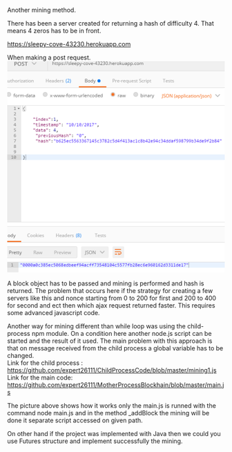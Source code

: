 Another mining method.

There has been a server created for returning a hash of difficulty 4. That means 4 zeros has to be in front.

https://sleepy-cove-43230.herokuapp.com

When making a post request. 
![mother](https://github.com/expert26111/MotherProcessBlockhain/blob/master/herokurequest.png)

A block object has to be passed and mining is performed and hash is returned.
The problem that occurs here if the strategy for creating a few servers like this and nonce starting from 0 to 200 for first and 200 to 400 for second and ect then which ajax request returned faster. This requires some advanced javascript code.

Another way for mining different than while loop was using the child-process npm module. On a condition here another node.js script can be started and the result of it used. The main problem with this approach is that on message received from the child process a global variable has to be changed.  
Link for the child process : https://github.com/expert26111/ChildProcessCode/blob/master/mining1.js
Link for the main code:
https://github.com/expert26111/MotherProcessBlockhain/blob/master/main.js

The picture above shows how it works only the main.js is runned with the command node main.js and in the method _addBlock the mining will be done it separate script accessed on given path. 

On other hand if the project was implemented with Java then we could you use Futures structure and implement successfully the mining. 

